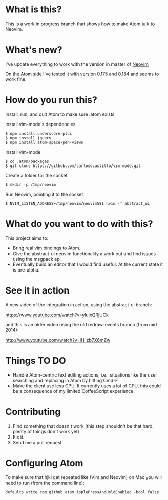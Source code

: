 # What is this?

This is a work in progress branch that shows how to make Atom talk to Neovim.

# What's new?
I've update everything to work with the version in master of
[Neovim](http://github.com/neovim/neovim)

On the [Atom](https://atom.io/) side I've tested it with version 0.175 and
0.184 and seems to work fine.

# How do you run this?

Install, run, and quit Atom to make sure .atom exists

Install vim-mode's dependencies

    $ npm install underscore-plus
    $ npm install jquery
    $ npm install atom-space-pen-views

Install vim-mode

    $ cd .atom/packages
    $ git clone https://github.com/carlosdcastillo/vim-mode.git

Create a folder for the socket

    $ mkdir -p /tmp/neovim

Run Neovim, pointing it to the socket

    $ NVIM_LISTEN_ADDRESS=/tmp/neovim/neovim581 nvim -T abstract_ui

# What do you want to do with this?

This project aims to:

* Bring real vim bindings to Atom.
* Give the abstract-ui neovim functionality a work out and find issues using
the msgpack api.
* Eventually build an editor that I would find useful. At the current state it is
pre-alpha.

# See it in action

A new video of the integration in action, using the abstract-ui branch:

https://www.youtube.com/watch?v=yluIxQRjUCk

and this is an older video using the old redraw-events branch (from mid 2014):

http://www.youtube.com/watch?v=lH_zb7X6mZw

# Things TO DO

* Handle Atom-centric text editing actions, i.e., situations like the user
searching and replacing in Atom by hitting Cmd-F
* Make the client use less CPU. It currently uses a lot of CPU, this could be a
consequence of my limited CoffeeScript experience.

# Contributing

1. Find something that doesn't work (this step shouldn't be that hard, plenty
of things don't work yet)
2. Fix it. 
3. Send me a pull request.

# Configuring Atom
To make sure that hjkl get repeated like (Vim and Neovim) on Mac you will need to
run (from the command line):

    defaults write com.github.atom ApplePressAndHoldEnabled -bool false

